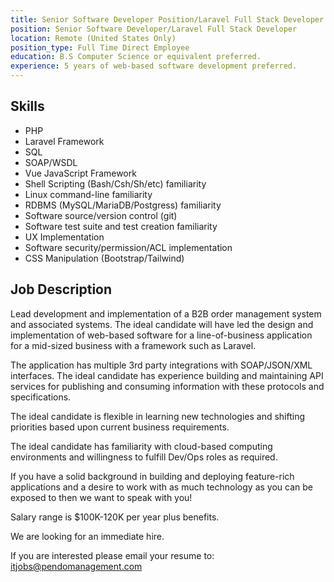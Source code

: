 ```yaml
---
title: Senior Software Developer Position/Laravel Full Stack Developer
position: Senior Software Developer/Laravel Full Stack Developer
location: Remote (United States Only)
position_type: Full Time Direct Employee
education: B.S Computer Science or equivalent preferred.
experience: 5 years of web-based software development preferred.
---
```


## Skills

- PHP
- Laravel Framework
- SQL
- SOAP/WSDL
- Vue JavaScript Framework
- Shell Scripting (Bash/Csh/Sh/etc) familiarity
- Linux command-line familiarity
- RDBMS (MySQL/MariaDB/Postgress) familiarity
- Software source/version control (git)
- Software test suite and test creation familiarity
- UX Implementation
- Software security/permission/ACL implementation
- CSS Manipulation (Bootstrap/Tailwind)


## Job Description

Lead development and implementation of a B2B order management system and associated systems.  The ideal candidate will have led the design and implementation of web-based software for a line-of-business application for a mid-sized business with a framework such as Laravel.

The application has multiple 3rd party integrations with SOAP/JSON/XML interfaces.  The ideal candidate has experience building and maintaining API services for publishing and consuming information with these protocols and specifications.

The ideal candidate is flexible in learning new technologies and shifting priorities based upon current business requirements.

The ideal candidate has familiarity with cloud-based computing environments and willingness to fulfill Dev/Ops roles as required.



If you have a solid background in building and deploying feature-rich applications and a desire to work with as much technology as you can be exposed to then we want to speak with you!

Salary range is $100K-120K per year plus benefits.

We are looking for an immediate hire.

If you are interested please email your resume to:  <itjobs@pendomanagement.com>
